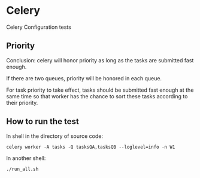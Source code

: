 # Celery
Celery Configuration tests

## Priority

Conclusion: celery will honor priority as long as the tasks are submitted fast enough.

If there are two queues, priority will be honored in each queue.

For task priority to take effect, tasks should be submitted fast enough at the same time so that worker has the chance
to sort these tasks according to their priority.


## How to run the test

In shell in the directory of source code:

```celery worker -A tasks -Q tasksQA,tasksQB --loglevel=info -n W1```

In another shell:

```./run_all.sh```
